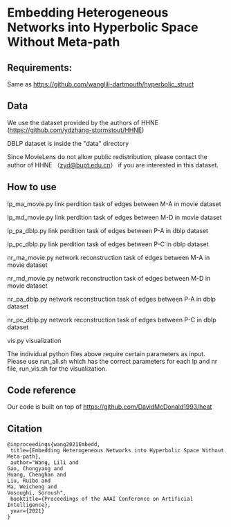 # Embedding Heterogeneous Networks into Hyperbolic Space Without Meta-path


## Requirements:
Same as https://github.com/wanglili-dartmouth/hyperbolic_struct

## Data

We use the dataset provided by the authors of HHNE (https://github.com/ydzhang-stormstout/HHNE)

DBLP dataset is inside the "data" directory 

Since MovieLens do not allow public redistribution, please contact the author of HHNE （zyd@bupt.edu.cn） if you are interested in this dataset.


## How to use

lp_ma_movie.py   link perdition task of edges between M-A in movie dataset

lp_md_movie.py	 link perdition task of edges between M-D in movie dataset

lp_pa_dblp.py    link perdition task of edges between P-A in dblp dataset

lp_pc_dblp.py    link perdition task of edges between P-C in dblp dataset

nr_ma_movie.py	 network reconstruction task of edges between M-A in movie dataset

nr_md_movie.py   network reconstruction task of edges between M-D in movie dataset

nr_pa_dblp.py    network reconstruction task of edges between P-A in dblp dataset

nr_pc_dblp.py    network reconstruction task of edges between P-C in dblp dataset

vis.py           visualization

The individual python files above require certain parameters as input. Please use run_all.sh which has the correct parameters for each lp and nr file, run_vis.sh for the visualization.

## Code reference

Our code is built on top of https://github.com/DavidMcDonald1993/heat

## Citation
```
@inproceedings{wang2021Embedd,
 title={Embedding Heterogeneous Networks into Hyperbolic Space Without Meta-path},
 author="Wang, Lili and
Gao, Chongyang and
Huang, Chenghan and
Liu, Ruibo and
Ma, Weicheng and
Vosoughi, Soroush",
 booktitle={Proceedings of the AAAI Conference on Artificial Intelligence},
 year={2021}
}
